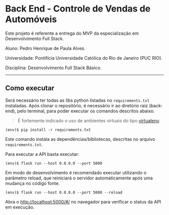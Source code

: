 # Back End - Controle de Vendas de Automóveis

Este projeto é referente a entrega do MVP da especialização em Desenvolvimento Full Stack.

Aluno: Pedro Henrique de Paula Alves.

Universidade: Pontifícia Universidade Católica do Rio de Janeiro (PUC RIO).

Disciplina: Desenvolvimento Full Stack Básico.

---
## **Como executar**

Será necessário ter todas as libs python listadas no `requirements.txt` instaladas.
Após clonar o repositório, é necessário ir ao diretório raiz (back-end), pelo terminal, para poder executar os comandos descritos abaixo.

> É fortemente indicado o uso de ambientes virtuais do tipo [virtualenv](https://virtualenv.pypa.io/en/latest/installation.html).

```
(env)$ pip install -r requirements.txt
```

Este comando instala as dependências/bibliotecas, descritas no arquivo `requirements.txt`.

Para executar a API basta executar:

```
(env)$ flask run --host 0.0.0.0 --port 5000
```

Em modo de desenvolvimento é recomendado executar utilizando o parâmetro reload, que reiniciará o servidor
automaticamente após uma mudança no código fonte. 

```
(env)$ flask run --host 0.0.0.0 --port 5000 --reload
```

Abra o [http://localhost:5000/#/](http://localhost:5000/#/) no navegador para verificar o status da API em execução.